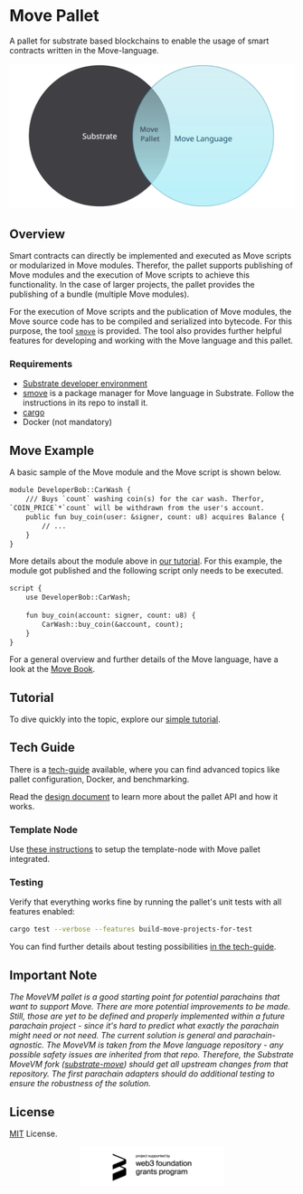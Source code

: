 # Move Pallet

A pallet for substrate based blockchains to enable the usage of smart contracts written in the Move-language.

![Pallet Move connects the Move language with Substrate](doc/assets/pallet-move_substrate_move.png)


## Overview

Smart contracts can directly be implemented and executed as Move scripts or modularized in Move modules. Therefor, the pallet supports publishing of Move modules and the execution of Move scripts to achieve this functionality. In the case of larger projects, the pallet provides the publishing of a bundle (multiple Move modules).

For the execution of Move scripts and the publication of Move modules, the Move source code has to be compiled and serialized into bytecode. For this purpose, the tool [`smove`][smove] is provided. The tool also provides further helpful features for developing and working with the Move language and this pallet.

### Requirements

- [Substrate developer environment](https://docs.substrate.io/install/)
- [smove][smove] is a package manager for Move language in Substrate. Follow the instructions in its repo to install it.
- [cargo](https://doc.rust-lang.org/cargo/getting-started/installation.html)
- Docker (not mandatory)


## Move Example

A basic sample of the Move module and the Move script is shown below.

```move
module DeveloperBob::CarWash {
    /// Buys `count` washing coin(s) for the car wash. Therfor, `COIN_PRICE`*`count` will be withdrawn from the user's account.
    public fun buy_coin(user: &signer, count: u8) acquires Balance {
        // ...
    }
}
```

More details about the module above in [our tutorial][tutorial]. For this example, the module got published and the following script only needs to be executed.

```move
script {
    use DeveloperBob::CarWash;

    fun buy_coin(account: signer, count: u8) {
        CarWash::buy_coin(&account, count);
    }
}
```

For a general overview and further details of the Move language, have a look at the [Move Book][move-book].


## Tutorial

To dive quickly into the topic, explore our [simple tutorial][tutorial].


## Tech Guide

There is a [tech-guide](doc/tech_guide.md) available, where you can find advanced topics like pallet configuration, Docker, and benchmarking.

Read the [design document](doc/final-design.md) to learn more about the pallet API and how it works.

### Template Node

Use [these instructions](doc/tech_guide.md#quickstart-guide-for-the-template-node) to setup the template-node with Move pallet integrated.

### Testing

Verify that everything works fine by running the pallet's unit tests with all features enabled:
```sh
cargo test --verbose --features build-move-projects-for-test
```

You can find further details about testing possibilities [in the tech-guide](doc/tech_guide.md#testing).


## Important Note

_The MoveVM pallet is a good starting point for potential parachains that want to support Move._
_There are more potential improvements to be made._
_Still, those are yet to be defined and properly implemented within a future parachain project - since it's hard to predict what exactly the parachain might need or not need._
_The current solution is general and parachain-agnostic._
_The MoveVM is taken from the Move language repository - any possible safety issues are inherited from that repo._
_Therefore, the Substrate MoveVM fork ([substrate-move][substrate-move]) should get all upstream changes from that repository._
_The first parachain adapters should do additional testing to ensure the robustness of the solution._

## License

[MIT](LICENSE) License.

<p align="center"><img src="doc/assets/web3 foundation_grants_badge_black.png" width="50%"/></p>

[move-book]: https://move-language.github.io/move/introduction.html
[substrate-move]: https://github.com/eigerco/substrate-move
[smove]: https://github.com/eigerco/smove
[tutorial]: doc/tutorial.md
